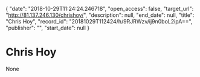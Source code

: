 {
  "date": "2018-10-29T11:24:24.246718", 
  "open_access": false, 
  "target_url": "http://81.137.246.130/chrishoy/", 
  "description": null, 
  "end_date": null, 
  "title": "Chris Hoy", 
  "record_id": "20181029T112424/h/9RJRWzv/ij9n0boL2ipA==", 
  "publisher": "", 
  "start_date": null
}

# Chris Hoy

None